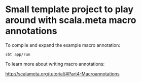 # Small template project to play around with scala.meta macro annotations

To compile and expand the example macro annotation:

```
sbt app/run
```

To learn more about writing macro annotations:

http://scalameta.org/tutorial/#Part4-Macroannotations
